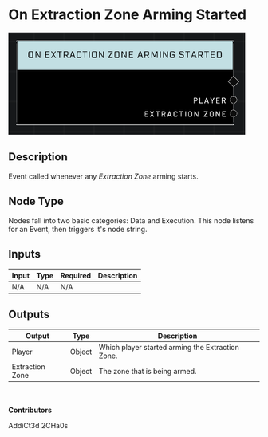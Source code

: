 # On Extraction Zone Arming Started
![alt text](../../../.gitbook/assets/on-extraction-zone-arming-started.png)
## Description
Event called whenever any *Extraction Zone* arming starts.

## Node Type
Nodes fall into two basic categories: Data and Execution. This node listens for an Event, then triggers it's node string.

## Inputs
| Input | Type | Required | Description |
|------------------|------------------|----------|--------------------------------------------------------------|
| N/A | N/A | N/A | |

## Outputs
| Output | Type | Description |
|------------------|------------------|--------------------------------------------------------------|
| Player | Object | Which player started arming the Extraction Zone.|
| Extraction Zone | Object | The zone that is being armed.|

\
\
**Contributors**

AddiCt3d 2CHa0s
